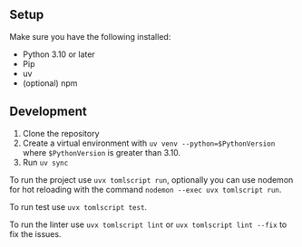 ## Setup

Make sure you have the following installed:

- Python 3.10 or later
- Pip
- uv
- (optional) npm

## Development

1. Clone the repository
2. Create a virtual environment with `uv venv --python=$PythonVersion` where `$PythonVersion` is greater than 3.10.
3. Run `uv sync`

To run the project use `uvx tomlscript run`, optionally you can use nodemon for hot reloading with the command `nodemon --exec uvx tomlscript run`.

To run test use `uvx tomlscript test`.

To run the linter use `uvx tomlscript lint` or `uvx tomlscript lint --fix` to fix the issues.

